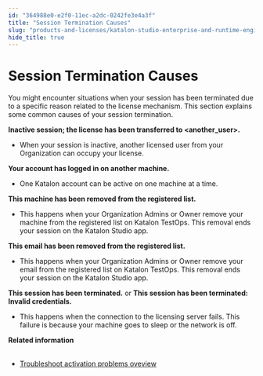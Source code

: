 ```yaml
---
id: "364988e0-e2f0-11ec-a2dc-0242fe3e4a3f"
title: "Session Termination Causes"
slug: "products-and-licenses/katalon-studio-enterprise-and-runtime-engine-licenses/troubleshoot/session-termination-causes"
hide_title: true
---
```


# <a id="id" class="anchor_top_offset"/><a id="ariaid-title1" class="anchor_top_offset"/>Session Termination Causes

<p xmlns="http://www.w3.org/1999/xhtml" className="p">You might encounter situations when your session has been terminated due to a specific reason related to the license mechanism. This section explains some common causes of your session termination.</p> 
<p xmlns="http://www.w3.org/1999/xhtml" className="p"> <strong className="ph b">Inactive session; the license has been transferred to <strong className="ph b">&lt;another_user&gt;</strong>.</strong> </p> 
<ul xmlns="http://www.w3.org/1999/xhtml" className="ul"><li className="li"> When your session is inactive, another licensed user from your Organization can occupy your license. </li></ul> 
<p xmlns="http://www.w3.org/1999/xhtml" className="p"> <strong className="ph b"> <strong className="ph b">Your account has logged in on another machine.</strong></strong> </p> 
<ul xmlns="http://www.w3.org/1999/xhtml" className="ul"><li className="li">One Katalon account can be active on one machine at a time.</li></ul> 
<p xmlns="http://www.w3.org/1999/xhtml" className="p"> <strong className="ph b">This machine has been removed from the registered list.</strong> </p> 
<ul xmlns="http://www.w3.org/1999/xhtml" className="ul"><li className="li">This happens when your Organization Admins or Owner remove your machine from the registered list on Katalon TestOps. This removal ends your session on the Katalon Studio app.</li></ul> 
<p xmlns="http://www.w3.org/1999/xhtml" className="p"> <strong className="ph b">This email has been removed from the registered list.</strong> </p> 
<ul xmlns="http://www.w3.org/1999/xhtml" className="ul"><li className="li">This happens when your Organization Admins or Owner remove your email from the registered list on Katalon TestOps. This removal ends your session on the Katalon Studio app.</li></ul> 
<p xmlns="http://www.w3.org/1999/xhtml" className="p"><strong className="ph b">This session has been terminated.</strong> or <strong className="ph b">This session has been terminated: Invalid credentials.</strong></p> 
<ul xmlns="http://www.w3.org/1999/xhtml" className="ul"><li className="li">This happens when the connection to the licensing server fails. This failure is because your machine goes to sleep or the network is off.</li></ul> 
<nav xmlns="http://www.w3.org/1999/xhtml" role="navigation" className="related-links"><div className="linklist relinfo"><strong>Related information</strong><br /><br /><ul className="linklist"><li className="linklist"><a className="link" href="/docs/legacy/products-and-licenses/katalon-studio-enterprise-and-runtime-engine-licenses/troubleshoot/troubleshooting-activation-problem/troubleshoot-activation-problems-oveview">Troubleshoot activation problems oveview</a></li></ul></div></nav> 
